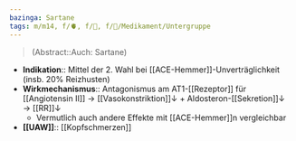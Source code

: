 ```yaml
---
bazinga: Sartane
tags: m/m14, f/🫀, f/🍺, f/💊/Medikament/Untergruppe
---
```

> (Abstract::Auch: Sartane)
- **Indikation**:: Mittel der 2. Wahl bei [[ACE-Hemmer]]-Unverträglichkeit (insb. 20% Reizhusten)
- **Wirkmechanismus**:: Antagonismus am AT1-[[Rezeptor]] für [[Angiotensin II]] → [[Vasokonstriktion]]↓ + Aldosteron-[[Sekretion]]↓ → [[RR]]↓ 
	- Vermutlich auch andere Effekte mit [[ACE-Hemmer]]n vergleichbar
- **[[UAW]]**:: [[Kopfschmerzen]]


